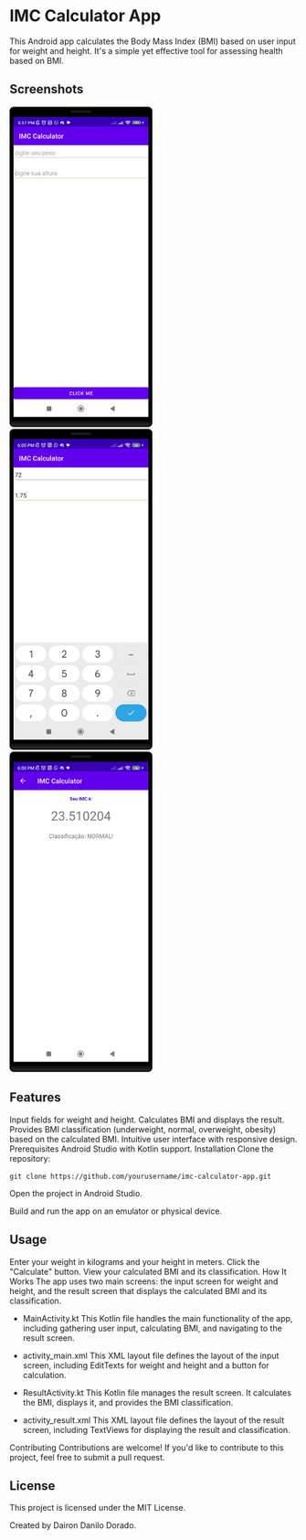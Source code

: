 # IMC Calculator App
This Android app calculates the Body Mass Index (BMI) based on user input for weight and height. It's a simple yet effective tool for assessing health based on BMI.

## Screenshots
<img src="/results/image1.png" width="250">&emsp;<img src="/results/image2.png" width="250">&emsp;<img src="/results/image3.png" width="250">


## Features
Input fields for weight and height.
Calculates BMI and displays the result.
Provides BMI classification (underweight, normal, overweight, obesity) based on the calculated BMI.
Intuitive user interface with responsive design.
Prerequisites
Android Studio with Kotlin support.
Installation
Clone the repository:


```
git clone https://github.com/yourusername/imc-calculator-app.git
```
Open the project in Android Studio.

Build and run the app on an emulator or physical device.

## Usage
Enter your weight in kilograms and your height in meters.
Click the "Calculate" button.
View your calculated BMI and its classification.
How It Works
The app uses two main screens: the input screen for weight and height, and the result screen that displays the calculated BMI and its classification.

* MainActivity.kt
This Kotlin file handles the main functionality of the app, including gathering user input, calculating BMI, and navigating to the result screen.


* activity_main.xml
This XML layout file defines the layout of the input screen, including EditTexts for weight and height and a button for calculation.


* ResultActivity.kt
This Kotlin file manages the result screen. It calculates the BMI, displays it, and provides the BMI classification.


* activity_result.xml
This XML layout file defines the layout of the result screen, including TextViews for displaying the result and classification.

Contributing
Contributions are welcome! If you'd like to contribute to this project, feel free to submit a pull request.

## License
This project is licensed under the MIT License.


Created by Dairon Danilo Dorado.


